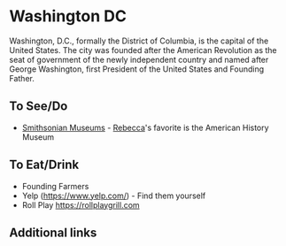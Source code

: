 # Washington DC

Washington, D.C., formally the District of Columbia, is the capital of the United States. The city was founded after the American Revolution as the seat of government of the newly independent country and named after George Washington, first President of the United States and Founding Father.

## To See/Do

* [Smithsonian Museums](https://www.si.edu/museums) - [Rebecca](https://github.com/rfitzhugh)'s favorite is the American History Museum

## To Eat/Drink

* Founding Farmers
* Yelp (https://www.yelp.com/) - Find them yourself
* Roll Play https://rollplaygrill.com
## Additional links

